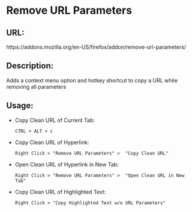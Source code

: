 <h1>Remove URL Parameters</h1>
<h2>URL:</h2> <p>https://addons.mozilla.org/en-US/firefox/addon/remove-url-parameters/</p>
<h2>Description:</h2>
<p>Adds a context menu option and hotkey shortcut to copy a URL while removing all parameters</p>
<h2>Usage:</h2>
<ul>
  <li>Copy Clean URL of Current Tab: <p><code>CTRL + ALT + c</code></p></li>
<li>Copy Clean URL of Hyperlink: <p><code>Right Click > "Remove URL Parameters" >  "Copy Clean URL"</code></p></li>
<li>Open Clean URL of Hyperlink in New Tab: <p><code>Right Click > "Remove URL Parameters" >  "Open Clean URL in New Tab"</code></p></li>
<li>Copy Clean URL of Highlighted Text: <p><code>Right Click > "Copy Highlighted Text w/o URL Parameters"</code></p></li>
</ul>
